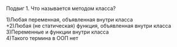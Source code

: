 Подвиг 1. Что называется методом класса?


1)Любая переменная, объявленная внутри класса  
+2)Любая (не статическая) функция, объявленная внутри класса  
3)Переменные и функции внутри класса  
4)Такого термина в ООП нет  